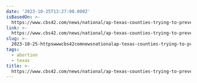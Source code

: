 ```yaml
---
date: '2023-10-25T13:27:00.000Z'
isBasedOn: >-
  https://www.cbs42.com/news/national/ap-texas-counties-trying-to-prevent-people-from-using-roads-to-get-an-abortion-grows/
link: >-
  https://www.cbs42.com/news/national/ap-texas-counties-trying-to-prevent-people-from-using-roads-to-get-an-abortion-grows/
slug: >-
  2023-10-25-httpswwwcbs42comnewsnationalap-texas-counties-trying-to-prevent-people-from-using-roads-to-get-an-abortion-grows
tags:
  - abortion
  - texas
title: >-
  https://www.cbs42.com/news/national/ap-texas-counties-trying-to-prevent-people-from-using-roads-to-get-an-abortion-grows/
---
```


